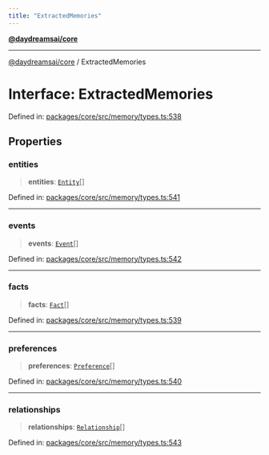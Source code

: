 ```yaml
---
title: "ExtractedMemories"
---
```


[**@daydreamsai/core**](./api-reference.md)

***

[@daydreamsai/core](./api-reference.md) / ExtractedMemories

# Interface: ExtractedMemories

Defined in: [packages/core/src/memory/types.ts:538](https://github.com/dojoengine/daydreams/blob/cade502c379b7b9e103832026447c86310638fce/packages/core/src/memory/types.ts#L538)

## Properties

### entities

> **entities**: [`Entity`](./Entity.md)[]

Defined in: [packages/core/src/memory/types.ts:541](https://github.com/dojoengine/daydreams/blob/cade502c379b7b9e103832026447c86310638fce/packages/core/src/memory/types.ts#L541)

***

### events

> **events**: [`Event`](./Event.md)[]

Defined in: [packages/core/src/memory/types.ts:542](https://github.com/dojoengine/daydreams/blob/cade502c379b7b9e103832026447c86310638fce/packages/core/src/memory/types.ts#L542)

***

### facts

> **facts**: [`Fact`](./Fact.md)[]

Defined in: [packages/core/src/memory/types.ts:539](https://github.com/dojoengine/daydreams/blob/cade502c379b7b9e103832026447c86310638fce/packages/core/src/memory/types.ts#L539)

***

### preferences

> **preferences**: [`Preference`](./Preference.md)[]

Defined in: [packages/core/src/memory/types.ts:540](https://github.com/dojoengine/daydreams/blob/cade502c379b7b9e103832026447c86310638fce/packages/core/src/memory/types.ts#L540)

***

### relationships

> **relationships**: [`Relationship`](./Relationship.md)[]

Defined in: [packages/core/src/memory/types.ts:543](https://github.com/dojoengine/daydreams/blob/cade502c379b7b9e103832026447c86310638fce/packages/core/src/memory/types.ts#L543)
